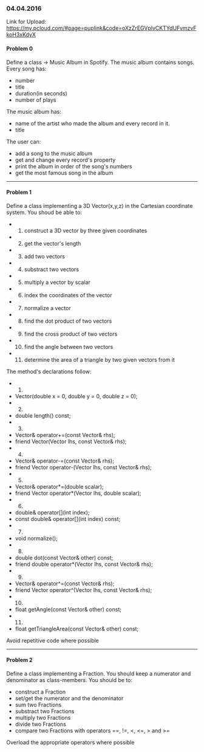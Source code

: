 ### 04.04.2016

Link for Upload: https://my.pcloud.com/#page=puplink&code=oXzZrEGVplvCKTYdUFvmzvFkoH3xKdyX

#### Problem 0

Define a class -> Music Album in Spotify. The music album contains songs.   
Every song has:
* number  
* title  
* duration(in seconds)  
* number of plays

The music album has:
* name of the artist who made the album and every record in it.  
* title

The user can: 
* add a song to the music album  
* get and change every record's property  
* print the album in order of the song's numbers  
* get the most famous song in the album  

---

#### Problem 1

Define a class implementing a 3D Vector(x,y,z) in the Cartesian coordinate system. 
You shoud be able to:  
* 1. construct a 3D vector by three given coordinates
* 2. get the vector's length  
* 3. add two vectors
* 4. substract two vectors
* 5. multiply a vector by scalar
* 6. index the coordinates of the vector  
* 7. normalize a vector  
* 8. find the dot product of two vectors  
* 9. find the cross product of two vectors  
* 10. find the angle between two vectors  
* 11. determine the area of a triangle by two given vectors from it  

The method's declarations follow: 
* 1. 
* Vector(double x = 0, double y = 0, double z = 0);
* 2. 
* double length() const;
* 3. 
* Vector& operator+=(const Vector& rhs);
* friend Vector(Vector lhs, const Vector& rhs);
* 4. 
* Vector& operator-=(const Vector& rhs);
* friend Vector operator-(Vector lhs, const Vector& rhs);
* 5. 
* Vector& operator*=(double scalar);
* friend Vector operator*(Vector lhs, double scalar);
* 6. 
* double& operator\[\](int index);
* const double& operator\[\](int index) const;
* 7. 
* void normalize();
* 8. 
* double dot(const Vector& other) const;
* friend double operator*(Vector lhs, const Vector& rhs);
* 9. 
* Vector& operator^=(const Vector& rhs);
* friend Vector operator^(Vector lhs, const Vector& rhs);
* 10. 
* float getAngle(const Vector& other) const;
* 11. 
* float getTriangleArea(const Vector& other) const;  

Avoid repetitive code where possible  

---

#### Problem 2

Define a class implementing a Fraction. You should keep a numerator and denominator as class-members.
You should be to:  
* construct a Fraction
* set/get the numerator and the denominator
* sum two Fractions
* substract two Fractions
* multiply two Fractions
* divide two Fractions
* compare two Fractions with operators ==, !=, <, <=, > and >=

Overload the appropriate operators where possible
